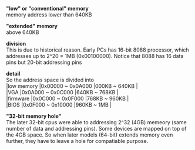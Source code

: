 **"low" or "conventional" memory**  
memory address lower than 640KB

**"extended" memory**  
above 640KB

**division**  
This is due to historical reason. Early PCs has 16-bit 8088 processor, which addresses up to 2^20 = 1MB (0x00100000). Notice that 8088 has 16 data pins but 20-bit addressing pins

**detail**  
So the address space is divided into  
|low memory   |0x00000 ~ 0x0A000  |000KB ~ 640KB   |  
|VGA 	      |0x0A000 ~ 0x0C000  |640KB ~ 768KB   |  
|firmware     |0x0C000 ~ 0x0F000  |768KB ~ 960KB   |  
|BIOS	      |0x0F000 ~ 0x10000  |960KB ~ 1MB     |

**"32-bit memory hole"**  
The later 32-bit cpus were able to addressing 2^32 (4GB) memeory (same number of data and addressing pins). Some devices are mapped on top of the 4GB space. So when later models (64-bit) extends memory even further, they have to leave a hole for compatiable purpose.
